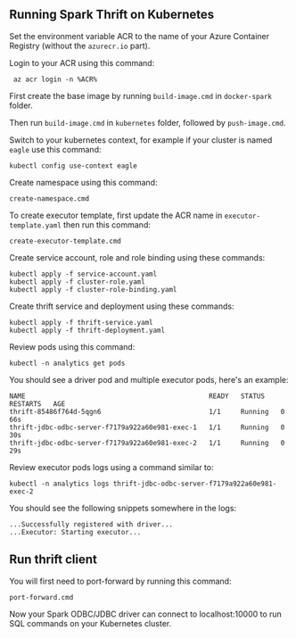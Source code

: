## Running Spark Thrift on Kubernetes

Set the environment variable ACR to the name of your Azure Container Registry (without the `azurecr.io` part).

Login to your ACR using this command:
```
 az acr login -n %ACR%
```

First create the base image by running `build-image.cmd` in `docker-spark` folder.

Then run `build-image.cmd` in `kubernetes` folder, followed by `push-image.cmd`.

Switch to your kubernetes context, for example if your cluster is named `eagle` use this command:
```
kubectl config use-context eagle
```

Create namespace using this command:
```
create-namespace.cmd
```

To create executor template, first update the ACR name in `executor-template.yaml` then run this command:
```
create-executor-template.cmd
```

Create service account, role and role binding using these commands:
```
kubectl apply -f service-account.yaml
kubectl apply -f cluster-role.yaml
kubectl apply -f cluster-role-binding.yaml
```

Create thrift service and deployment using these commands:
```
kubectl apply -f thrift-service.yaml
kubectl apply -f thrift-deployment.yaml
```

Review pods using this command:
```
kubectl -n analytics get pods
```

You should see a driver pod and multiple executor pods, here's an example:
```
NAME                                              READY   STATUS    RESTARTS   AGE
thrift-85486f764d-5qgn6                           1/1     Running   0          66s
thrift-jdbc-odbc-server-f7179a922a60e981-exec-1   1/1     Running   0          30s
thrift-jdbc-odbc-server-f7179a922a60e981-exec-2   1/1     Running   0          29s
```

Review executor pods logs using a command similar to:
```
kubectl -n analytics logs thrift-jdbc-odbc-server-f7179a922a60e981-exec-2
```
You should see the following snippets somewhere in the logs:
```
...Successfully registered with driver...
...Executor: Starting executor...
```

## Run thrift client

You will first need to port-forward by running this command:
```
port-forward.cmd
```

Now your Spark ODBC/JDBC driver can connect to localhost:10000 to run SQL commands on your Kubernetes cluster.
